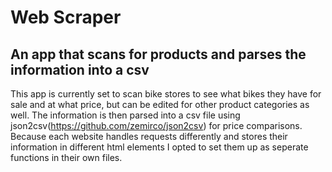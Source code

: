 # Web Scraper
## An app that scans for products and parses the information into a csv

This app is currently set to scan bike stores to see what bikes they have for sale and at what price, but can be edited for other product categories as well.
The information is then parsed into a csv file using json2csv(https://github.com/zemirco/json2csv) for price comparisons. 
Because each website handles requests differently and stores their information in different html elements I opted to set them up as seperate functions in their own files.



